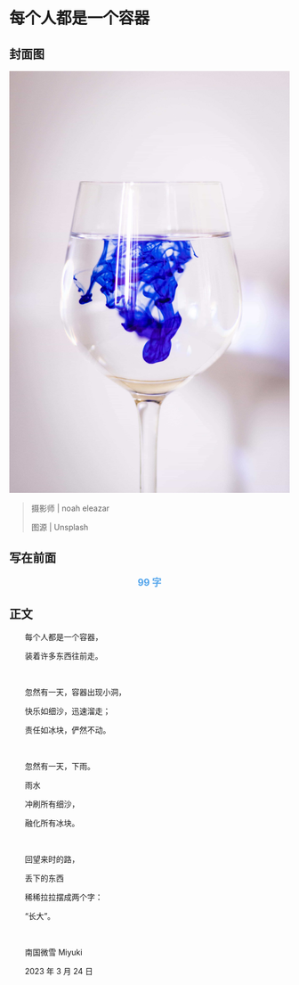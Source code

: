 # 每个人都是一个容器

## 封面图

![](https://raw.githubusercontent.com/TinySnow/GithubImageHosting/main/blog/articles/poems/noah-eleazar-MSkIfEPz86A-unsplash.jpg)

> 摄影师 | noah eleazar
>
> 图源 | Unsplash

## 写在前面

<p style="color:#50a3eb; text-align:center; font-weight:bold; font-size:larger;">99 字</p>

## 正文

　　每个人都是一个容器，

　　装着许多东西往前走。

<br />

　　忽然有一天，容器出现小洞，

　　快乐如细沙，迅速溜走；

　　责任如冰块，俨然不动。

<br />

　　忽然有一天，下雨。

　　雨水

　　冲刷所有细沙，

　　融化所有冰块。

<br />

　　回望来时的路，

　　丢下的东西

　　稀稀拉拉摆成两个字：

　　“长大”。

<br />

　　南国微雪 Miyuki

　　2023 年 3 月 24 日